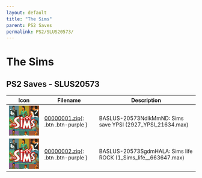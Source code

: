 ```yaml
---
layout: default
title: "The Sims"
parent: PS2 Saves
permalink: PS2/SLUS20573/
---
```

# The Sims

## PS2 Saves - SLUS20573

| Icon | Filename | Description |
|------|----------|-------------|
| ![The Sims](icon0.png) | [00000001.zip](00000001.zip){: .btn .btn-purple } | BASLUS-20573NdlkMmND: Sims save YPSI (2927_YPSI_21634.max) |
| ![The Sims](icon0.png) | [00000002.zip](00000002.zip){: .btn .btn-purple } | BASLUS-20573SgdmHALA: Sims life ROCK (1_Sims_life__663647.max) |
